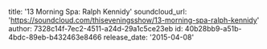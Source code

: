 title: '13 Morning Spa: Ralph Kennidy'
soundcloud_url: 'https://soundcloud.com/thiseveningsshow/13-morning-spa-ralph-kennidy'
author: 7328c14f-7ec2-4511-a24d-29a1c5ce23eb
id: 40b28bb9-a51b-4bdc-89eb-b432463e8466
release_date: '2015-04-08'
